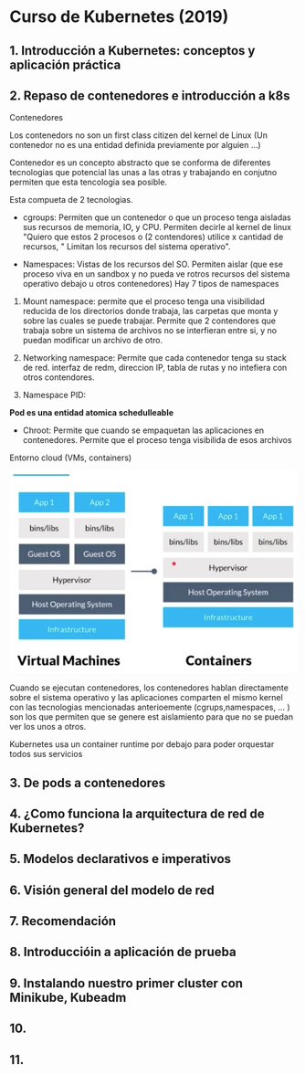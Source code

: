 # Curso de Kubernetes (2019)


## 1. Introducción a Kubernetes: conceptos y aplicación práctica





## 2. Repaso de contenedores e introducción a k8s

Contenedores

Los contenedors no son un first class citizen del kernel de Linux (Un contenedor no es una entidad definida previamente por alguien ...) 


Contenedor es un concepto abstracto que se conforma de diferentes tecnologias que potencial las unas a las otras y trabajando en conjutno permiten que esta tencologia sea posible.

Esta compueta de 2 tecnologias.

- cgroups: Permiten que un contenedor o que un proceso tenga aisladas sus recursos de memoria, IO, y CPU.
Permiten decirle al kernel de linux "Quiero que estos 2 procesos o (2 contendores) utilice x cantidad de recursos, " Limitan los recursos del sistema operativo".

- Namespaces: Vistas de los recursos del SO. Permiten aislar (que ese proceso viva en un sandbox y no pueda ve rotros recursos del sistema operativo debajo u otros contenedores) Hay 7 tipos de namespaces 


1. Mount namespace: permite que el proceso tenga una visibilidad reducida de los directorios donde trabaja, las carpetas que monta y sobre las cuales se puede trabajar. Permite que 2 contendores que trabaja sobre un sistema de archivos no se interfieran entre si, y no puedan modificar un archivo de otro.

2. Networking namespace: Permite que cada contenedor tenga su stack de red. interfaz de redm, direccion IP, tabla de rutas y no intefiera con otros contendores.

3. Namespace PID: 


**Pod es una entidad atomica schedulleable**

- Chroot: Permite que cuando se empaquetan las aplicaciones en contenedores. Permite que el proceso tenga visibilida de esos archivos 

Entorno cloud (VMs, containers)

![Texto alternativo](./assets/image.png)


Cuando se ejecutan contenedores, los contenedores hablan directamente sobre el sistema operativo  y las aplicaciones comparten el mismo kernel con las tecnologias mencionadas anterioemente (cgrups,namespaces, ... ) son los que permiten que se genere est aislamiento para que no se puedan ver los unos a otros.

Kubernetes  usa un container runtime por debajo para poder orquestar todos sus servicios 









## 3. De pods a contenedores



## 4. ¿Como funciona la arquitectura de red de Kubernetes?



## 5. Modelos declarativos e imperativos



## 6. Visión general del modelo de red



## 7. Recomendación



## 8. Introduccióin a aplicación de prueba


## 9. Instalando nuestro primer cluster con Minikube, Kubeadm


## 10. 



## 11. 

